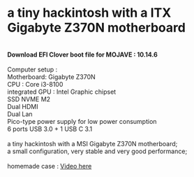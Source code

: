 <H1>a tiny hackintosh with a ITX Gigabyte Z370N motherboard</H1>
<br><b>Download EFI Clover boot file for MOJAVE : 10.14.6</b>
<br><br>Computer setup :
<br>Motherboard:  Gigabyte Z370N
<br>CPU : Core i3-8100
<br>integrated GPU : Intel Graphic chipset
<br>SSD NVME M2 
<br>Dual HDMI
<br>Dual Lan
<br>Pico-type power supply for low power consumption
<br>6 ports USB 3.0 + 1 USB C 3.1
<br>
<br>a tiny hackintosh with a MSI Gigabyte Z370N motherboard;
<br>a small configuration, very stable and very good performance;
<br>
<br>homemade case : <a href="https://youtu.be/-5apxnR6tZs">Video here</a>
<br>

